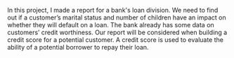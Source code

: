 In this project, I made a report for a bank's loan division. We need to find out if a customer’s marital status and number of children have an impact on whether they will default on a loan. The bank already has some data on customers’ credit worthiness. Our report will be considered when building a credit score for a potential customer. A credit score is used to evaluate the ability of a potential borrower to repay their loan.